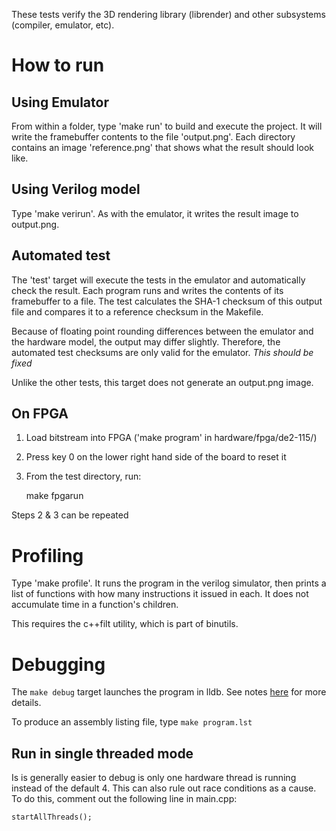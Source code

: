 These tests verify the 3D rendering library (librender) and other 
subsystems (compiler, emulator, etc). 

# How to run

## Using Emulator

From within a folder, type 'make run' to build and execute the project. It will
write the framebuffer contents to the file 'output.png'. Each directory
contains an image 'reference.png' that shows what the result should look like.

## Using Verilog model

Type 'make verirun'. As with the emulator, it writes the result image to
output.png.

## Automated test

The 'test' target will execute the tests in the emulator and automatically
check the result. Each program runs and writes the contents of its framebuffer
to a file. The test calculates the SHA-1 checksum of this output file and
compares it to a reference checksum in the Makefile.

Because of floating point rounding differences between the emulator and the
hardware model, the output may differ slightly. Therefore, the automated test
checksums are only valid for the emulator. *This should be fixed*

Unlike the other tests, this target does not generate an output.png image.

## On FPGA

1. Load bitstream into FPGA ('make program' in hardware/fpga/de2-115/)
2. Press key 0 on the lower right hand side of the board to reset it
3. From the test directory, run:

    make fpgarun
    
Steps 2 & 3 can be repeated

# Profiling

Type 'make profile'. It runs the program in the verilog simulator, then prints
a list of functions with how many instructions it issued in each. It does not
accumulate time in a function's children.

This requires the c++filt utility, which is part of binutils.

# Debugging

The `make debug` target launches the program in lldb. See notes 
[here](https://github.com/jbush001/NyuziProcessor/blob/master/tools/emulator/README.md) 
for more details.

To produce an assembly listing file, type `make program.lst`

## Run in single threaded mode

Is is generally easier to debug is only one hardware thread is running 
instead of the default 4. This can also rule out race conditions as a 
cause. To do this, comment out the following line in main.cpp:

    startAllThreads();

